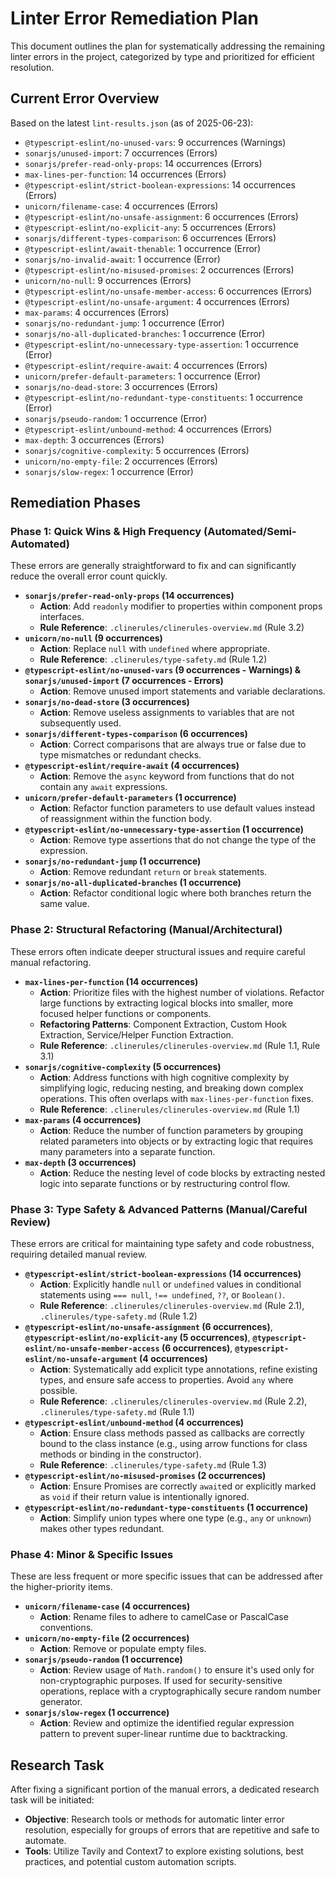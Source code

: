 # Linter Error Remediation Plan

This document outlines the plan for systematically addressing the remaining linter errors in the project, categorized by type and prioritized for efficient resolution.

## Current Error Overview

Based on the latest `lint-results.json` (as of 2025-06-23):

*   `@typescript-eslint/no-unused-vars`: 9 occurrences (Warnings)
*   `sonarjs/unused-import`: 7 occurrences (Errors)
*   `sonarjs/prefer-read-only-props`: 14 occurrences (Errors)
*   `max-lines-per-function`: 14 occurrences (Errors)
*   `@typescript-eslint/strict-boolean-expressions`: 14 occurrences (Errors)
*   `unicorn/filename-case`: 4 occurrences (Errors)
*   `@typescript-eslint/no-unsafe-assignment`: 6 occurrences (Errors)
*   `@typescript-eslint/no-explicit-any`: 5 occurrences (Errors)
*   `sonarjs/different-types-comparison`: 6 occurrences (Errors)
*   `@typescript-eslint/await-thenable`: 1 occurrence (Error)
*   `sonarjs/no-invalid-await`: 1 occurrence (Error)
*   `@typescript-eslint/no-misused-promises`: 2 occurrences (Errors)
*   `unicorn/no-null`: 9 occurrences (Errors)
*   `@typescript-eslint/no-unsafe-member-access`: 6 occurrences (Errors)
*   `@typescript-eslint/no-unsafe-argument`: 4 occurrences (Errors)
*   `max-params`: 4 occurrences (Errors)
*   `sonarjs/no-redundant-jump`: 1 occurrence (Error)
*   `sonarjs/no-all-duplicated-branches`: 1 occurrence (Error)
*   `@typescript-eslint/no-unnecessary-type-assertion`: 1 occurrence (Error)
*   `@typescript-eslint/require-await`: 4 occurrences (Errors)
*   `unicorn/prefer-default-parameters`: 1 occurrence (Error)
*   `sonarjs/no-dead-store`: 3 occurrences (Errors)
*   `@typescript-eslint/no-redundant-type-constituents`: 1 occurrence (Error)
*   `sonarjs/pseudo-random`: 1 occurrence (Error)
*   `@typescript-eslint/unbound-method`: 4 occurrences (Errors)
*   `max-depth`: 3 occurrences (Errors)
*   `sonarjs/cognitive-complexity`: 5 occurrences (Errors)
*   `unicorn/no-empty-file`: 2 occurrences (Errors)
*   `sonarjs/slow-regex`: 1 occurrence (Error)

## Remediation Phases

### Phase 1: Quick Wins & High Frequency (Automated/Semi-Automated)

These errors are generally straightforward to fix and can significantly reduce the overall error count quickly.

*   **`sonarjs/prefer-read-only-props` (14 occurrences)**
    *   **Action**: Add `readonly` modifier to properties within component props interfaces.
    *   **Rule Reference**: `.clinerules/clinerules-overview.md` (Rule 3.2)
*   **`unicorn/no-null` (9 occurrences)**
    *   **Action**: Replace `null` with `undefined` where appropriate.
    *   **Rule Reference**: `.clinerules/type-safety.md` (Rule 1.2)
*   **`@typescript-eslint/no-unused-vars` (9 occurrences - Warnings) & `sonarjs/unused-import` (7 occurrences - Errors)**
    *   **Action**: Remove unused import statements and variable declarations.
*   **`sonarjs/no-dead-store` (3 occurrences)**
    *   **Action**: Remove useless assignments to variables that are not subsequently used.
*   **`sonarjs/different-types-comparison` (6 occurrences)**
    *   **Action**: Correct comparisons that are always true or false due to type mismatches or redundant checks.
*   **`@typescript-eslint/require-await` (4 occurrences)**
    *   **Action**: Remove the `async` keyword from functions that do not contain any `await` expressions.
*   **`unicorn/prefer-default-parameters` (1 occurrence)**
    *   **Action**: Refactor function parameters to use default values instead of reassignment within the function body.
*   **`@typescript-eslint/no-unnecessary-type-assertion` (1 occurrence)**
    *   **Action**: Remove type assertions that do not change the type of the expression.
*   **`sonarjs/no-redundant-jump` (1 occurrence)**
    *   **Action**: Remove redundant `return` or `break` statements.
*   **`sonarjs/no-all-duplicated-branches` (1 occurrence)**
    *   **Action**: Refactor conditional logic where both branches return the same value.

### Phase 2: Structural Refactoring (Manual/Architectural)

These errors often indicate deeper structural issues and require careful manual refactoring.

*   **`max-lines-per-function` (14 occurrences)**
    *   **Action**: Prioritize files with the highest number of violations. Refactor large functions by extracting logical blocks into smaller, more focused helper functions or components.
    *   **Refactoring Patterns**: Component Extraction, Custom Hook Extraction, Service/Helper Function Extraction.
    *   **Rule Reference**: `.clinerules/clinerules-overview.md` (Rule 1.1, Rule 3.1)
*   **`sonarjs/cognitive-complexity` (5 occurrences)**
    *   **Action**: Address functions with high cognitive complexity by simplifying logic, reducing nesting, and breaking down complex operations. This often overlaps with `max-lines-per-function` fixes.
    *   **Rule Reference**: `.clinerules/clinerules-overview.md` (Rule 1.1)
*   **`max-params` (4 occurrences)**
    *   **Action**: Reduce the number of function parameters by grouping related parameters into objects or by extracting logic that requires many parameters into a separate function.
*   **`max-depth` (3 occurrences)**
    *   **Action**: Reduce the nesting level of code blocks by extracting nested logic into separate functions or by restructuring control flow.

### Phase 3: Type Safety & Advanced Patterns (Manual/Careful Review)

These errors are critical for maintaining type safety and code robustness, requiring detailed manual review.

*   **`@typescript-eslint/strict-boolean-expressions` (14 occurrences)**
    *   **Action**: Explicitly handle `null` or `undefined` values in conditional statements using `=== null`, `!== undefined`, `??`, or `Boolean()`.
    *   **Rule Reference**: `.clinerules/clinerules-overview.md` (Rule 2.1), `.clinerules/type-safety.md` (Rule 1.2)
*   **`@typescript-eslint/no-unsafe-assignment` (6 occurrences)**, **`@typescript-eslint/no-explicit-any` (5 occurrences)**, **`@typescript-eslint/no-unsafe-member-access` (6 occurrences)**, **`@typescript-eslint/no-unsafe-argument` (4 occurrences)**
    *   **Action**: Systematically add explicit type annotations, refine existing types, and ensure safe access to properties. Avoid `any` where possible.
    *   **Rule Reference**: `.clinerules/clinerules-overview.md` (Rule 2.2), `.clinerules/type-safety.md` (Rule 1.1)
*   **`@typescript-eslint/unbound-method` (4 occurrences)**
    *   **Action**: Ensure class methods passed as callbacks are correctly bound to the class instance (e.g., using arrow functions for class methods or binding in the constructor).
    *   **Rule Reference**: `.clinerules/type-safety.md` (Rule 1.3)
*   **`@typescript-eslint/no-misused-promises` (2 occurrences)**
    *   **Action**: Ensure Promises are correctly `await`ed or explicitly marked as `void` if their return value is intentionally ignored.
*   **`@typescript-eslint/no-redundant-type-constituents` (1 occurrence)**
    *   **Action**: Simplify union types where one type (e.g., `any` or `unknown`) makes other types redundant.

### Phase 4: Minor & Specific Issues

These are less frequent or more specific issues that can be addressed after the higher-priority items.

*   **`unicorn/filename-case` (4 occurrences)**
    *   **Action**: Rename files to adhere to camelCase or PascalCase conventions.
*   **`unicorn/no-empty-file` (2 occurrences)**
    *   **Action**: Remove or populate empty files.
*   **`sonarjs/pseudo-random` (1 occurrence)**
    *   **Action**: Review usage of `Math.random()` to ensure it's used only for non-cryptographic purposes. If used for security-sensitive operations, replace with a cryptographically secure random number generator.
*   **`sonarjs/slow-regex` (1 occurrence)**
    *   **Action**: Review and optimize the identified regular expression pattern to prevent super-linear runtime due to backtracking.

## Research Task

After fixing a significant portion of the manual errors, a dedicated research task will be initiated:

*   **Objective**: Research tools or methods for automatic linter error resolution, especially for groups of errors that are repetitive and safe to automate.
*   **Tools**: Utilize Tavily and Context7 to explore existing solutions, best practices, and potential custom automation scripts.
